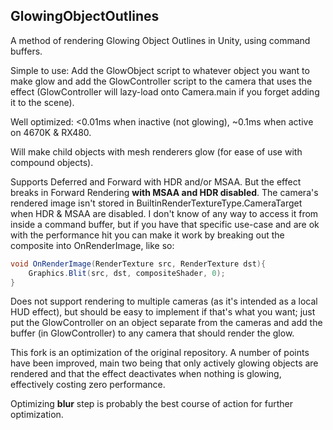 ## GlowingObjectOutlines
A method of rendering Glowing Object Outlines in Unity, using command buffers.

Simple to use: Add the GlowObject script to whatever object you want to make glow and add the GlowController script to the camera that uses the effect (GlowController will lazy-load onto Camera.main if you forget adding it to the scene).

Well optimized: <0.01ms when inactive (not glowing), ~0.1ms when active on 4670K & RX480.

Will make child objects with mesh renderers glow (for ease of use with compound objects).

Supports Deferred and Forward with HDR and/or MSAA. But the effect breaks in Forward Rendering **with MSAA and HDR disabled**. The camera's rendered image isn't stored in BuiltinRenderTextureType.CameraTarget when HDR & MSAA are disabled. I don't know of any way to access it from inside a command buffer, but if you have that specific use-case and are ok with the performance hit you can make it work by breaking out the composite into OnRenderImage, like so:

```cs
void OnRenderImage(RenderTexture src, RenderTexture dst){
	Graphics.Blit(src, dst, compositeShader, 0);
}
```

Does not support rendering to multiple cameras (as it's intended as a local HUD effect), but should be easy to implement if that's what you want; just put the GlowController on an object separate from the cameras and add the buffer (in GlowController) to any camera that should render the glow.


This fork is an optimization of the original repository. A number of points have been improved, main two being that only actively glowing objects are rendered and that the effect deactivates when nothing is glowing, effectively costing zero performance.

Optimizing **blur** step is probably the best course of action for further optimization.
